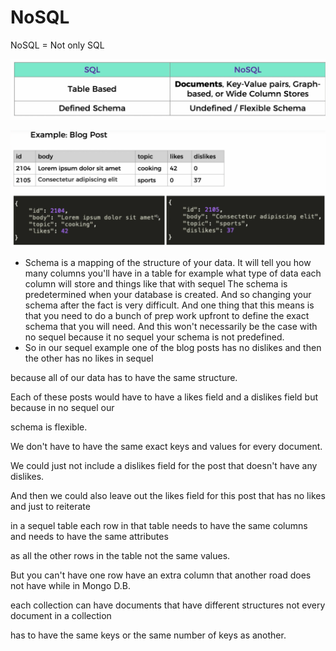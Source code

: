 # NoSQL

NoSQL = Not only SQL

![](https://github.com/DanialArab/images/blob/main/NoSQL/sql%20vs%20nosql%201.PNG)

![](https://github.com/DanialArab/images/blob/main/NoSQL/sql%20vs%20nosql%202.PNG)

+ Schema is a mapping of the structure of your data. It will tell you how many columns you'll have in a table for example what type of data each column will store and things like that with sequel The schema is predetermined when your database is created. And so changing your schema after the fact is very difficult. And one thing that this means is that you need to do a bunch of prep work upfront to define the exact schema that you will need. And this won't necessarily be the case with no sequel because it no sequel your schema is not predefined.
+ So in our sequel example one of the blog posts has no dislikes and then the other has no likes in sequel

because all of our data has to have the same structure.

Each of these posts would have to have a likes field and a dislikes field but because in no sequel our

schema is flexible.

We don't have to have the same exact keys and values for every document.

We could just not include a dislikes field for the post that doesn't have any dislikes.

And then we could also leave out the likes field for this post that has no likes and just to reiterate

in a sequel table each row in that table needs to have the same columns and needs to have the same attributes

as all the other rows in the table not the same values.

But you can't have one row have an extra column that another road does not have while in Mongo D.B.

each collection can have documents that have different structures not every document in a collection

has to have the same keys or the same number of keys as another.
